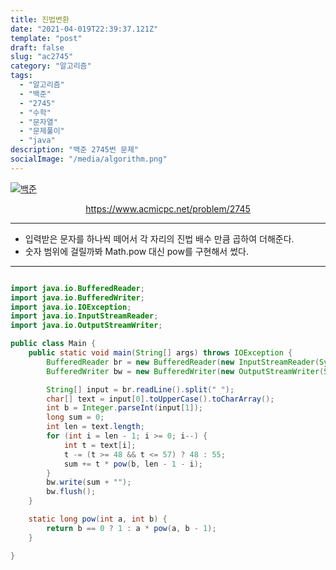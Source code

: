 ```yaml
---
title: 진법변환
date: "2021-04-019T22:39:37.121Z"
template: "post"
draft: false
slug: "ac2745"
category: "알고리즘"
tags:
  - "알고리즘"
  - "백준"
  - "2745"
  - "수학"
  - "문자열"
  - "문제풀이"
  - "java"
description: "백준 2745번 문제"
socialImage: "/media/algorithm.png"
---
```


[![백준](https://d2gd6pc034wcta.cloudfront.net/images/logo@2x.png)](https://www.acmicpc.net/problem/2745)
<div style="text-align:center"><a href="https://www.acmicpc.net/problem/2745">https://www.acmicpc.net/problem/2745</a></div>

---

- 입력받은 문자를 하나씩 떼어서 각 자리의 진법 배수 만큼 곱하여 더해준다.
- 숫자 범위에 걸릴까봐 Math.pow 대신 pow를 구현해서 썼다.

---



```java

import java.io.BufferedReader;
import java.io.BufferedWriter;
import java.io.IOException;
import java.io.InputStreamReader;
import java.io.OutputStreamWriter;

public class Main {
    public static void main(String[] args) throws IOException {
        BufferedReader br = new BufferedReader(new InputStreamReader(System.in));
        BufferedWriter bw = new BufferedWriter(new OutputStreamWriter(System.out));

        String[] input = br.readLine().split(" ");
        char[] text = input[0].toUpperCase().toCharArray();
        int b = Integer.parseInt(input[1]);
        long sum = 0;
        int len = text.length;
        for (int i = len - 1; i >= 0; i--) {
            int t = text[i];
            t -= (t >= 48 && t <= 57) ? 48 : 55;
            sum += t * pow(b, len - 1 - i);
        }
        bw.write(sum + "");
        bw.flush();
    }

    static long pow(int a, int b) {
        return b == 0 ? 1 : a * pow(a, b - 1);
    }

}

```
